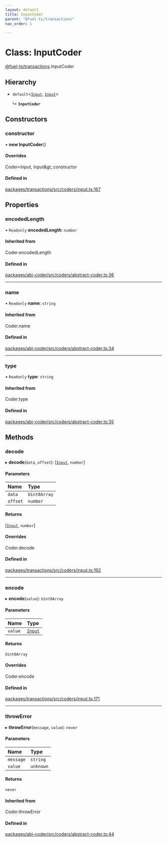 ```yaml
---
layout: default
title: InputCoder
parent: "@fuel-ts/transactions"
nav_order: 1

---
```


# Class: InputCoder

[@fuel-ts/transactions](../index.md).InputCoder

## Hierarchy

- `default`<[`Input`](../index.md#input), [`Input`](../index.md#input)\>

  ↳ **`InputCoder`**

## Constructors

### constructor

• **new InputCoder**()

#### Overrides

Coder&lt;Input, Input\&gt;.constructor

#### Defined in

[packages/transactions/src/coders/input.ts:167](https://github.com/FuelLabs/fuels-ts/blob/master/packages/transactions/src/coders/input.ts#L167)

## Properties

### encodedLength

• `Readonly` **encodedLength**: `number`

#### Inherited from

Coder.encodedLength

#### Defined in

[packages/abi-coder/src/coders/abstract-coder.ts:36](https://github.com/FuelLabs/fuels-ts/blob/master/packages/abi-coder/src/coders/abstract-coder.ts#L36)

___

### name

• `Readonly` **name**: `string`

#### Inherited from

Coder.name

#### Defined in

[packages/abi-coder/src/coders/abstract-coder.ts:34](https://github.com/FuelLabs/fuels-ts/blob/master/packages/abi-coder/src/coders/abstract-coder.ts#L34)

___

### type

• `Readonly` **type**: `string`

#### Inherited from

Coder.type

#### Defined in

[packages/abi-coder/src/coders/abstract-coder.ts:35](https://github.com/FuelLabs/fuels-ts/blob/master/packages/abi-coder/src/coders/abstract-coder.ts#L35)

## Methods

### decode

▸ **decode**(`data`, `offset`): [[`Input`](../index.md#input), `number`]

#### Parameters

| Name | Type |
| :------ | :------ |
| `data` | `Uint8Array` |
| `offset` | `number` |

#### Returns

[[`Input`](../index.md#input), `number`]

#### Overrides

Coder.decode

#### Defined in

[packages/transactions/src/coders/input.ts:192](https://github.com/FuelLabs/fuels-ts/blob/master/packages/transactions/src/coders/input.ts#L192)

___

### encode

▸ **encode**(`value`): `Uint8Array`

#### Parameters

| Name | Type |
| :------ | :------ |
| `value` | [`Input`](../index.md#input) |

#### Returns

`Uint8Array`

#### Overrides

Coder.encode

#### Defined in

[packages/transactions/src/coders/input.ts:171](https://github.com/FuelLabs/fuels-ts/blob/master/packages/transactions/src/coders/input.ts#L171)

___

### throwError

▸ **throwError**(`message`, `value`): `never`

#### Parameters

| Name | Type |
| :------ | :------ |
| `message` | `string` |
| `value` | `unknown` |

#### Returns

`never`

#### Inherited from

Coder.throwError

#### Defined in

[packages/abi-coder/src/coders/abstract-coder.ts:44](https://github.com/FuelLabs/fuels-ts/blob/master/packages/abi-coder/src/coders/abstract-coder.ts#L44)
